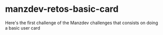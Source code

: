 # manzdev-retos-basic-card
Here's the first challenge of the Manzdev challenges that consists on doing a basic user card
